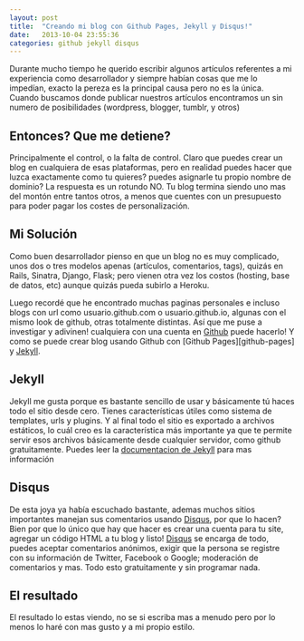 ```yaml
---
layout: post
title:  "Creando mi blog con Github Pages, Jekyll y Disqus!"
date:   2013-10-04 23:55:36
categories: github jekyll disqus
---
```


Durante mucho tiempo he querido escribir algunos artículos referentes a mi experiencia como desarrollador y siempre habían cosas que me lo impedían, exacto la pereza es la principal causa pero no es la única. Cuando buscamos donde publicar nuestros artículos encontramos un sin numero de posibilidades (wordpress, blogger, tumblr, y otros)

## Entonces? Que me detiene?

Principalmente el control, o la falta de control. Claro que puedes crear un blog en cualquiera de esas plataformas, pero en realidad puedes hacer que luzca exactamente como tu quieres? puedes asignarle tu propio nombre de dominio? La respuesta es un rotundo NO. Tu blog termina siendo uno mas del montón entre tantos otros, a menos que cuentes con un presupuesto para poder pagar los costes de personalización.

## Mi Solución

Como buen desarrollador pienso en que un blog no es muy complicado, unos dos o tres modelos apenas (artículos, comentarios, tags), quizás en Rails, Sinatra, Django, Flask; pero vienen otra vez los costos (hosting, base de datos, etc) aunque quizás pueda subirlo a Heroku.

Luego recordé que he encontrado muchas paginas personales e incluso blogs con url como usuario.github.com o usuario.github.io, algunas con el mismo look de github, otras totalmente distintas. Así que me puse a investigar y adivinen! cualquiera con una cuenta en [Github][github] puede hacerlo! Y como se puede crear blog usando Github con [Github Pages][github-pages] y [Jekyll][jekyll-gh].

## Jekyll

Jekyll me gusta porque es bastante sencillo de usar y básicamente tú haces todo el sitio desde cero. Tienes características útiles como sistema de templates, urls y plugins. Y al final todo el sitio es exportado a archivos estáticos, lo cuál creo es la característica más importante ya que te permite servir esos archivos básicamente desde cualquier servidor, como github gratuitamente. Puedes leer la [documentacion de Jekyll][jekyll] para mas información

## Disqus

De esta joya ya había escuchado bastante, ademas muchos sitios importantes manejan sus comentarios usando [Disqus][disqus], por que lo hacen? Bien por que lo único que hay que hacer es crear una cuenta para tu site, agregar un código HTML a tu blog y listo! [Disqus][disqus] se encarga de todo, puedes aceptar comentarios anónimos, exigir que la persona se registre con su información de Twitter, Facebook o Google; moderación de comentarios y mas. Todo esto gratuitamente y sin programar nada.

## El resultado

El resultado lo estas viendo, no se si escriba mas a menudo pero por lo menos lo haré con mas gusto y a mi propio estilo.

[disqus]: http://disqus.com
[github]: https://github.com
[jekyll-gh]: https://github.com/mojombo/jekyll
[jekyll]: http://jekyllrb.com
